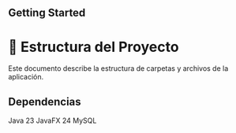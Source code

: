 ## Getting Started

# 📂 Estructura del Proyecto

Este documento describe la estructura de carpetas y archivos de la aplicación.

## Dependencias

Java 23
JavaFX 24
MySQL
